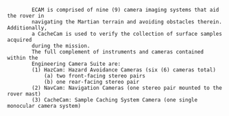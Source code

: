 
            ECAM is comprised of nine (9) camera imaging systems that aid the rover in
            navigating the Martian terrain and avoiding obstacles therein.  Additionally,
            a CacheCam is used to verify the collection of surface samples acquired
            during the mission.
            The full complement of instruments and cameras contained within the
            Engineering Camera Suite are:
            (1) HazCam: Hazard Avoidance Cameras (six (6) cameras total)
                (a) two front-facing stereo pairs
                (b) one rear-facing stereo pair
            (2) NavCam: Navigation Cameras (one stereo pair mounted to the rover mast)
            (3) CacheCam: Sample Caching System Camera (one single monocular camera system)
        